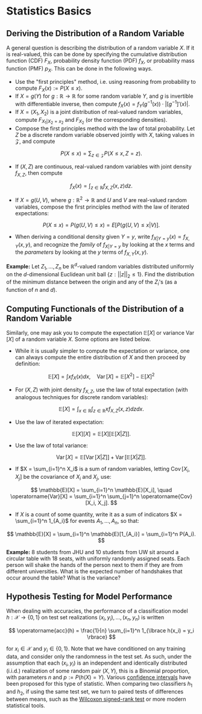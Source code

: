 # Statistics Basics

## Deriving the Distribution of a Random Variable

A general question is describing the distribution of a random variable $X$.
If it is real-valued, this can be done by specifying the cumulative distribution function (CDF) $F_X$, 
probability density function (PDF) $f_X$, or probability mass function (PMF) $p_X$. This can be done in the following ways.
- Use the "first principles" method, i.e. using reasoning from probability to compute $F_X(x) := P(X \leq x)$.
- If $X = g(Y)$ for $g: \mathbb{R} \rightarrow \mathbb{R}$ for some random variable $Y$, and $g$ is invertible with differentiable inverse, then
compute $f_X(x) = f_Y(g^{-1}(x)) \cdot |[g^{-1}]'(x)|$.
- If $X = (X_1, X_2)$ is a joint distribution of real-valued random variables, compute $F_{X_1 | X_2 = x_2}$ and $F_{X_2}$ (or the corresponding densities).
- Compose the first principles method with the law of total probability. Let $Z$ be a discrete random variable observed jointly with $X$, taking values in $\mathcal{Z}$, and compute

$$
P(X \leq x) = \sum_{z \in \mathcal{Z}} P(X \leq x, Z = z).
$$

- If $(X, Z)$ are continuous, real-valued random variables with joint density $f_{X, Z}$, then compute

$$
f_X(x) = \int_{z \in \mathbb{R}} f_{X, Z}(x, z)dz.
$$

- If $X = g(U, V)$, where $g: \mathbb{R}^2 \rightarrow \mathbb{R}$ and $U$ and $V$ are real-valued random variables, compose the first
principles method with the law of iterated expectations:

$$
P(X \leq x) = P(g(U, V) \leq x) = E[P(g(U, V) \leq x | V)].
$$

- When deriving a conditional density given $Y = y$, write $f_{X | Y = y}(x) \propto f_{X, Y}(x, y)$, and recognize the 
*family* of $f_{X | Y = y}$ by looking at the $x$ terms and the *parameters* by looking at the $y$ terms of $f_{X, Y}(x, y)$.

**Example:** Let $Z_1, \ldots, Z_n$ be $\mathbb{R}^d$-valued random variables distributed uniformly on the $d$-dimensional Euclidean unit ball $\lbrace z: ||z||_2 \leq 1\rbrace$. Find the distribution of the minimum distance between the origin and any of the $Z_i$'s (as a function of $n$ and $d$).

## Computing Functionals of the Distribution of a Random Variable

Similarly, one may ask you to compute the expectation $\mathbb{E}[X]$ or variance $\operatorname{Var}[X]$ of a random variable $X$. Some options are listed below.
- While it is usually simpler to compute the expectation or variance, one can always compute the entire distribution of $X$ and then proceed by definition:

$$
\mathbb{E}[X] = \int x f_X(x) dx, \quad \operatorname{Var}[X] = \mathbb{E}[X^2] - \mathbb{E}[X]^2
$$

- For $(X, Z)$ with joint density $f_{X, Z}$, use the law of total expectation (with analogous techniques for discrete random variables):

$$
\mathbb{E}[X] = \int_{x \in \mathbb{R}}\int_{z \in \mathbb{R}} x f_{X, Z}(x, z)dzdx.
$$

- Use the law of iterated expectation:

$$
\mathbb{E}[X][X] = \mathbb{E}[X][\mathbb{E}[X | Z]].
$$

- Use the law of total variance:

$$
\operatorname{Var}[X] = \mathbb{E}[\operatorname{Var}[X|Z]] + \operatorname{Var}[\mathbb{E}[X|Z]].
$$

- If $X = \sum_{i=1}^n X_i$ is a sum of random variables, letting $\operatorname{Cov}[X_i, X_j]$ be the covariance of $X_i$ and $X_j$, use:

$$
\mathbb{E}[X] = \sum_{i=1}^n \mathbb{E}[X_i], \quad \operatorname{Var}[X] = \sum_{i=1}^n \sum_{j=1}^n \operatorname{Cov}[X_i, X_j].
$$

- If $X$ is a count of some quantity, write it as a sum of indicators $X = \sum_{i=1}^n 1_{A_i}$ for events $A_1, \ldots, A_n$, so that:

$$
\mathbb{E}[X] = \sum_{i=1}^n \mathbb{E}[1_{A_i}] = \sum_{i=1}^n P(A_i). 
$$

**Example:** 8 students from JHU and 10 students from UW sit around a circular table with 18 seats, with uniformly randomly assigned seats. Each person will shake the hands of the person next to them if they are from different universities. What is the expected number of handshakes that occur around the table? What is the variance?


## Hypothesis Testing for Model Performance

When dealing with accuracies, the performance of a classification model $h: \mathcal{X} \rightarrow \{0, 1\}$ on test set realizations $(x_i, y_i), ..., (x_n, y_n)$ is written

$$
    \operatorname{acc}(h) = \frac{1}{n} \sum_{i=1}^n 1_{\lbrace h(x_i) = y_i \rbrace}
$$

for $x_i \in \mathcal{X}$ and $y_i \in \{0, 1\}$. Note that we have conditioned on any training data, and consider only the randomness in the test set. 
As such, under the assumption that each $(x_i, y_i)$ is an independent and identically distributed (i.i.d.) realization of some random pair $(X, Y)$, this is a Binomial proportion, with parameters $n$ and $p := P(h(X) = Y)$. Various [confidence intervals](https://en.wikipedia.org/wiki/Binomial_proportion_confidence_interval) have been proposed for this type of statistic. When comparing two classifiers $h_1$ and $h_2$, if using the same test set, we turn to paired tests of differences between means, such as the [Wilcoxon signed-rank test](https://en.wikipedia.org/wiki/Wilcoxon_signed-rank_test) or more modern statistical tools.